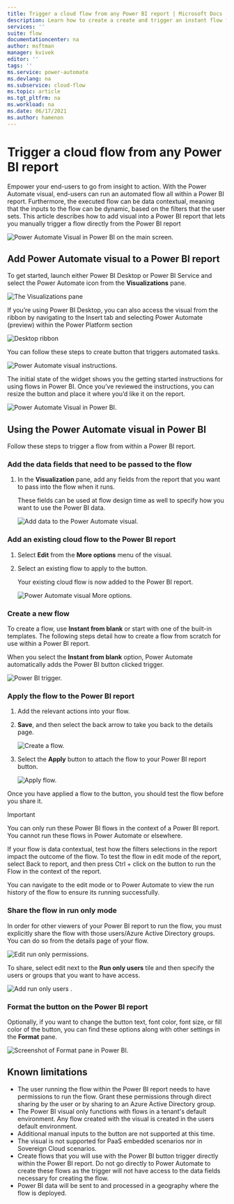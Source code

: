 ```yaml
---
title: Trigger a cloud flow from any Power BI report | Microsoft Docs
description: Learn how to create a create and trigger an instant flow from any Power BI report
services: ''
suite: flow
documentationcenter: na
author: msftman
manager: kvivek
editor: ''
tags: ''
ms.service: power-automate
ms.devlang: na
ms.subservice: cloud-flow
ms.topic: article
ms.tgt_pltfrm: na
ms.workload: na
ms.date: 06/17/2021
ms.author: hamenon
---
```


# Trigger a cloud flow from any Power BI report

Empower your end-users to go from insight to action. With the Power Automate visual, end-users can run an automated flow all within a Power BI report. Furthermore, the executed flow can be data contextual, meaning that the inputs to the flow can be dynamic, based on the filters that the user sets. This article describes how to add visual into a Power BI report that lets you manually trigger a flow directly from the Power BI report

![Power Automate Visual in Power BI on the main screen.](media/power-bi-flow/power-bi-main.png)

## Add Power Automate visual to a Power BI report
To get started, launch either Power BI Desktop or Power BI Service and select the Power Automate icon from the **Visualizations** pane.

![The Visualizations pane](media/power-bi-flow/visualization-pane.png)

If you’re using Power BI Desktop, you can also access the visual from the ribbon by navigating to the Insert tab and selecting Power Automate (preview) within the Power Platform section

![Desktop ribbon](media/power-bi-flow/desktop-ribbon.png)

You can follow these steps to create button that triggers automated tasks.

![Power Automate visual instructions.](media/power-bi-flow/powerbi-default-state.png)

The initial state of the widget shows you the getting started instructions for using flows in Power BI. Once you’ve reviewed the instructions, you can resize the button and place it where you’d like it on the report.

![Power Automate Visual in Power BI.](media/power-bi-flow/power-bi-report.png)

## Using the Power Automate visual in Power BI

Follow these steps to trigger a flow from within a Power BI report.

### Add the data fields that need to be passed to the flow

1. In the **Visualization** pane, add any fields from the report that you want to pass into the flow when it runs. 

   These fields can be used at flow design time as well to specify how you want to use the Power BI data.

   ![Add data to the Power Automate visual.](media/power-bi-flow/Powerbi-add-data.png)

### Add an existing cloud flow to the Power BI report

1. Select **Edit** from the **More options** menu of the visual. 

1. Select an existing flow to apply to the button.

   Your existing cloud flow is now added to the Power BI report. 

   ![Power Automate visual More options.](media/power-bi-flow/power-bi-more-options.png)

### Create a new flow

To create a flow, use **Instant from blank** or start with one of the built-in templates. The following steps detail how to create a flow from scratch for use within a Power BI report.

When you select the **Instant from blank** option, Power Automate automatically adds the Power BI button clicked trigger.

![Power BI trigger.](media/power-bi-flow/power-bi-trigger.png)

### Apply the flow to the Power BI report

1. Add the relevant actions into your flow. 

1. **Save**, and then select the back arrow to take you back to the details page. 

   ![Create a flow.](media/power-bi-flow/power-bi-create-flow.png)

1. Select the **Apply** button to attach the flow to your Power BI report button.

   ![Apply flow.](media/power-bi-flow/power-bi-apply.png)

Once you have applied a flow to the button, you should test the flow before you share it. 

>[!IMPORTANT]
>You can only run these Power BI flows in the context of a Power BI report. You cannot run these flows in Power Automate or elsewhere. 

If your flow is data contextual, test how the filters selections in the report impact the outcome of the flow. To test the flow in edit mode of the report, select Back to report, and then press Ctrl + click on the button to run the Flow in the context of the report.

You can navigate to the edit mode or to Power Automate to view the run history of the flow to ensure its running successfully.

### Share the flow in run only mode

In order for other viewers of your Power BI report to run the flow, you must explicitly share the flow with those users/Azure Active Directory groups. You can do so from the details page of your flow.

![Edit run only permissions.](media/power-bi-flow/powerbI-run-only1.png)

To share, select edit next to the **Run only users** tile and then specify the users or groups that you want to have access.

![Add run only users .](media/power-bi-flow/powerbi-run-only2.png)

### Format the button on the Power BI report
Optionally, if you want to change the button text, font color, font size, or fill color of the button, you can find these options along with other settings in the **Format** pane. 

![Screenshot of Format pane in Power BI.](media/power-bi-flow/power-bi-flow-format.png)

## Known limitations 

* The user running the flow within the Power BI report needs to have permissions to run the flow. Grant these permissions through direct sharing by the user or by sharing to an Azure Active Directory group.
* The Power BI visual only functions with flows in a tenant's default environment. Any flow created with the visual is created in the users default environment.
* Additional manual inputs to the button are not supported at this time.
* The visual is not supported for PaaS embedded scenarios nor in Sovereign Cloud scenarios.
* Create flows that you will use with the Power BI button trigger directly within the Power BI report. Do not go directly to Power Automate to create these flows as the trigger will not have access to the data fields necessary for creating the flow.
* Power BI data will be sent to and processed in a geography where the flow is deployed.






